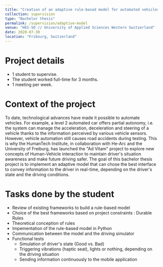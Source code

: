 ```yaml
---
title: "Creation of an adaptive rule-based model for automated vehicles"
collection: supervision
type: "Bachelor thesis"
permalink: /supervision/adaptive-model
venue: "HES-SO // University of Applied Sciences Western Switzerland"
date: 2020-07-30
location: "Fribourg, Switzerland"
---
```


Project details 
======
* 1 student to supervise.
* The student worked full-time for 3 months.
* 1 meeting per week.


Context of the project 
======

To date, technological advances have made it possible to automate vehicles. For example, a level 2 automated car offers partial autonomy, i.e. the system can manage the acceleration, deceleration and steering of a vehicle thanks to the information perceived by various vehicle sensors. However, vehicle automation still causes road accidents during testing. This is why the HumanTech Institute, in collaboration with He-Arc and the University of Freiburg, has launched the "Ad Vitam" project to explore new concepts of Human-Vehicle interaction to maintain driver's situation awareness and make future driving safer. The goal of this bachelor thesis project is to implement an adaptive model that can chose the best interface to convey information to the driver in real-time, depending on the driver's state and the driving conditions. 


Tasks done by the student
======

* Review of existing frameworks to build a rule-based model
* Choice of the best frameworks based on project constraints : Durable Rules
* Theoretical conception of rules
* Impementation of the rule-based model in Python
* Communication between the model and the driving simulator
* Functional tests
	* Simulation of driver's state (Good vs. Bad)
	* Triggering vibrations (haptic seat), lights or nothing, depending on the driving situation
	* Sending information continuously to the mobile application
